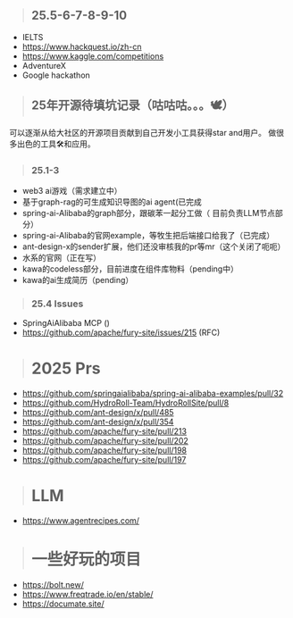 
> ## 25.5-6-7-8-9-10
- IELTS
- https://www.hackquest.io/zh-cn
- https://www.kaggle.com/competitions
- AdventureX
- Google hackathon

> ## 25年开源待填坑记录（咕咕咕。。。🕊）

 可以逐渐从给大社区的开源项目贡献到自己开发小工具获得star and用户。
做很多出色的工具🛠️和应用。

> ### 25.1-3
- web3 ai游戏（需求建立中）
- 基于graph-rag的可生成知识导图的ai agent(已完成
- spring-ai-Alibaba的graph部分，跟碳苯一起分工做（ 目前负责LLM节点部分）
- spring-ai-Alibaba的官网example，等牧生把后端接口给我了（已完成）
- ant-design-x的sender扩展，他们还没审核我的pr等mr（这个关闭了呃呃）
- 水系的官网（正在写）
- kawa的codeless部分，目前进度在组件库物料（pending中）
- kawa的ai生成简历（pending）

> ### 25.4 Issues
- SpringAiAlibaba MCP ()
- https://github.com/apache/fury-site/issues/215 (RFC)



> # 2025 Prs
- https://github.com/springaialibaba/spring-ai-alibaba-examples/pull/32
- https://github.com/HydroRoll-Team/HydroRollSite/pull/8
- https://github.com/ant-design/x/pull/485
- https://github.com/ant-design/x/pull/354
- https://github.com/apache/fury-site/pull/213
- https://github.com/apache/fury-site/pull/202
- https://github.com/apache/fury-site/pull/198
- https://github.com/apache/fury-site/pull/197





> # LLM
- https://www.agentrecipes.com/

> # 一些好玩的项目
- https://bolt.new/
- https://www.freqtrade.io/en/stable/
- https://documate.site/
